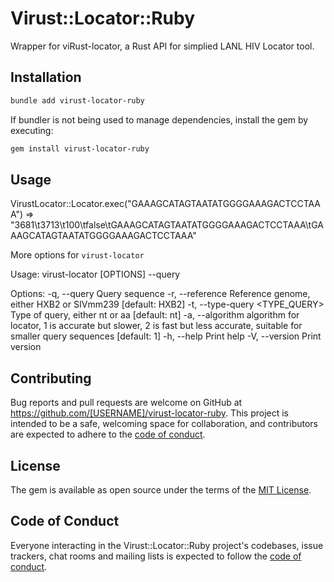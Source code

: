 # Virust::Locator::Ruby

Wrapper for viRust-locator, a Rust API for simplied LANL HIV Locator tool.

## Installation

```bash
bundle add virust-locator-ruby
```

If bundler is not being used to manage dependencies, install the gem by executing:

```bash
gem install virust-locator-ruby
```

## Usage

VirustLocator::Locator.exec("GAAAGCATAGTAATATGGGGAAAGACTCCTAAA")
=> "3681\t3713\t100\tfalse\tGAAAGCATAGTAATATGGGGAAAGACTCCTAAA\tGAAAGCATAGTAATATGGGGAAAGACTCCTAAA"

More options for `virust-locator`

Usage: virust-locator [OPTIONS] --query <QUERY>

Options:
-q, --query <QUERY> Query sequence
-r, --reference <REFERENCE> Reference genome, either HXB2 or SIVmm239 [default: HXB2]
-t, --type-query <TYPE_QUERY> Type of query, either nt or aa [default: nt]
-a, --algorithm <ALGORITHM> algorithm for locator, 1 is accurate but slower, 2 is fast but less accurate, suitable for smaller query sequences [default: 1]
-h, --help Print help
-V, --version Print version

## Contributing

Bug reports and pull requests are welcome on GitHub at https://github.com/[USERNAME]/virust-locator-ruby. This project is intended to be a safe, welcoming space for collaboration, and contributors are expected to adhere to the [code of conduct](https://github.com/[USERNAME]/virust-locator-ruby/blob/main/CODE_OF_CONDUCT.md).

## License

The gem is available as open source under the terms of the [MIT License](https://opensource.org/licenses/MIT).

## Code of Conduct

Everyone interacting in the Virust::Locator::Ruby project's codebases, issue trackers, chat rooms and mailing lists is expected to follow the [code of conduct](https://github.com/[USERNAME]/virust-locator-ruby/blob/main/CODE_OF_CONDUCT.md).
